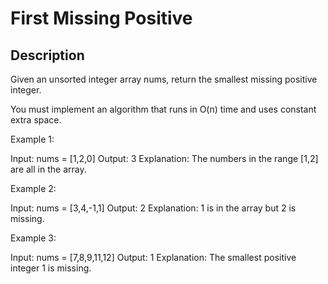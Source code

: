 # First Missing Positive

## Description

Given an unsorted integer array nums, return the smallest missing positive integer.

You must implement an algorithm that runs in O(n) time and uses constant extra space.

Example 1:

Input: nums = [1,2,0]
Output: 3
Explanation: The numbers in the range [1,2] are all in the array.

Example 2:

Input: nums = [3,4,-1,1]
Output: 2
Explanation: 1 is in the array but 2 is missing.

Example 3:

Input: nums = [7,8,9,11,12]
Output: 1
Explanation: The smallest positive integer 1 is missing.

<!-- If there is any follow-up -->
<!-- Follow-up : -->
